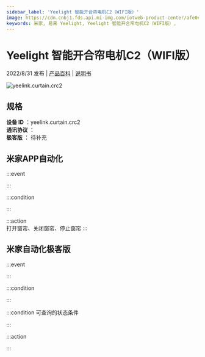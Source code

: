 ```yaml
---
sidebar_label: 'Yeelight 智能开合帘电机C2（WIFI版）'
image: https://cdn.cnbj1.fds.api.mi-img.com/iotweb-product-center/afe0ef1d464d27f54af7f9cc6a6d3562_1658381299368.png?GalaxyAccessKeyId=AKVGLQWBOVIRQ3XLEW&Expires=9223372036854775807&Signature=h7lPPPfPefp1v8NpvjnxDkKdsWk=
keywords: 米家, 易来 Yeelight, Yeelight 智能开合帘电机C2（WIFI版）, 
---
```

# Yeelight 智能开合帘电机C2（WIFI版）

2022/8/31 发布 | [产品百科](https://home.mi.com/webapp/content/baike/product/index.html?model=yeelink.curtain.crc2/) | [说明书](https://home.mi.com/views/introduction.html?model=yeelink.curtain.crc2&region=cn)

![yeelink.curtain.crc2](https://cdn.cnbj1.fds.api.mi-img.com/iotweb-product-center/afe0ef1d464d27f54af7f9cc6a6d3562_1658381299368.png?GalaxyAccessKeyId=AKVGLQWBOVIRQ3XLEW&Expires=9223372036854775807&Signature=h7lPPPfPefp1v8NpvjnxDkKdsWk=)

## 规格  
> 
**设备 ID** ：yeelink.curtain.crc2  
**通讯协议** ：  
**极客版**  ： 待补充 


## 米家APP自动化  

:::event  

:::

:::condition  

:::

:::action   
打开窗帘、关闭窗帘、停止窗帘
:::

## 米家自动化极客版  

:::event  

:::

:::condition  

:::

:::condition 可查询的状态条件  

:::

:::action  

:::

        
